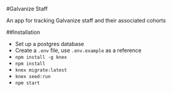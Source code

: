 #Galvanize Staff

An app for tracking Galvanize staff and their associated cohorts

##Installation

* Set up a postgres database
* Create a `.env` file, use `.env.example` as a reference
* `npm install -g knex`
* `npm install`
* `knex migrate:latest`
* `knex seed:run`
* `npm start`
